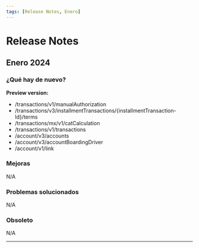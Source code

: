 ```yaml
---
tags: [Release Notes, Enero]
---
```


# Release Notes

## Enero 2024

### ¿Qué hay de nuevo?

**Preview version:**
- /transactions/v1/manualAuthorization
- /transactions/v3/installmentTransactions/{installmentTransaction-Id}/terms
- /transactions/mx/v1/catCalculation
- /transactions/v1/transactions
- /account/v3/accounts
- /account/v3/accountBoardingDriver
- /account/v1/link

### Mejoras

N/A

### Problemas solucionados

N/A

### Obsoleto

N/A

---
